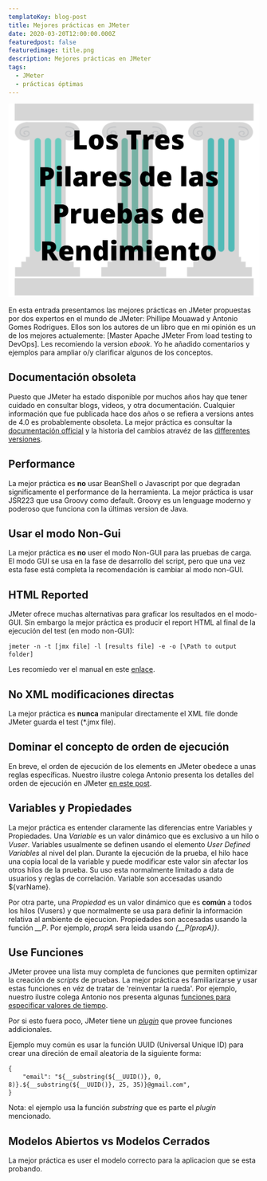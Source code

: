 ```yaml
---
templateKey: blog-post
title: Mejores prácticas en JMeter
date: 2020-03-20T12:00:00.000Z
featuredpost: false
featuredimage: title.png
description: Mejores prácticas en JMeter
tags:
  - JMeter
  - prácticas óptimas 
---
```

![image](title.png)

En esta entrada presentamos las mejores prácticas en JMeter propuestas por dos expertos en el mundo de JMeter: Phillipe Mouawad y Antonio Gomes Rodrigues. Ellos son los autores de un libro que en mi opinión es un de los mejores actualemente: [Master Apache JMeter From load testing to DevOps]. Les recomiendo la version *ebook*. Yo he añadido comentarios y ejemplos para ampliar o/y clarificar algunos de los conceptos.

## Documentación obsoleta

Puesto que JMeter ha estado disponible por muchos años hay que tener cuidado en consultar blogs, videos, y otra documentación. Cualquier información que fue publicada hace dos años o se refiera a versions antes de 4.0 es probablemente obsoleta. La mejor práctica es consultar la [documentación official](https://jmeter.apache.org/usermanual/index.html) y la historia del cambios atravéz de las [differentes versiones](https://jmeter.apache.org/changes_history.html).

## Performance

La mejor práctica es **no** usar BeanShell o Javascript por que degradan significamente el performance de la herramienta. La mejor práctica is usar JSR223 que usa Groovy como default. Groovy es un lenguage moderno y poderoso que funciona con la últimas version de Java.

## Usar el modo Non-Gui

La mejor práctica es **no** user el modo Non-GUI para las pruebas de carga. El modo GUI se usa en la fase de desarrollo del script, pero que una vez esta fase está completa la recomendación is cambiar al modo non-GUI.

## HTML Reported

JMeter ofrece muchas alternativas para graficar los resultados en el modo-GUI. Sin embargo la mejor práctica es producir el report HTML al final de la ejecución del test (en modo non-GUI):
```
jmeter -n -t [jmx file] -l [results file] -e -o [\Path to output folder]
```
Les recomiedo ver el manual en este [enlace](https://jmeter.apache.org/usermanual/generating-dashboard.html).

## No XML modificaciones directas

La mejor práctica es **nunca** manipular directamente el XML file donde JMeter guarda el test (*.jmx file).

## Dominar el concepto de orden de ejecución

En breve, el orden de ejecución de los elements en JMeter obedece a unas reglas específicas. Nuestro ilustre colega Antonio presenta los detalles del orden de ejecución en JMeter [en este post](https://jmeterenespanol.org/blog/2019-10-04-ejecucion-antonio/).

## Variables y Propiedades

La mejor práctica es entender claramente las diferencias entre Variables y Propiedades.  Una *Variable* es un valor dinámico que es exclusivo a un hilo o *Vuser*. Variables usualmente se definen usando el elemento *User Defined Variables* al nivel del plan. Durante la ejecución de la prueba, el hilo hace una copia local de la variable y puede modificar este valor sin afectar los otros hilos de la prueba. Su uso esta normalmente limitado a data de usuarios y reglas de correlación. Variable son accesadas usando ${varName}.

Por otra parte, una *Propiedad* es un valor dinámico que es **común** a todos los hilos (Vusers) y que normalmente se usa para definir la información relativa al ambiente de ejecucion. Propiedades son accesadas usando la función *__P*. Por ejemplo, *propA* sera leida usando *{__P(propA)}*.

## Use Funciones

JMeter provee una lista muy completa de funciones que permiten optimizar la creación de *scripts* de pruebas. La mejor práctica es familiarizarse y usar estas funciones en véz de tratar de 'reinventar la rueda'. Por ejemplo, nuestro ilustre colega Antonio nos presenta algunas [funciones para especificar valores de tiempo](https://jmeterenespanol.org/blog/2019-11-15-functiempo-delvis/).

Por si esto fuera poco, JMeter tiene un [*plugin*](https://jmeter-plugins.org/wiki/Functions/) que provee funciones addicionales.

Ejemplo muy común es usar la función UUID (Universal Unique ID) para crear una direción de email aleatoria de la siguiente forma:
```
{
    "email": "${__substring(${__UUID()}, 0, 8)}.${__substring(${__UUID()}, 25, 35)}@gmail.com", 
}
```
Nota: el ejemplo usa la función *substring* que es parte el *plugin* mencionado.

## Modelos Abiertos vs Modelos Cerrados

La mejor práctica es user el modelo correcto para la aplicacion que se esta probando. 
